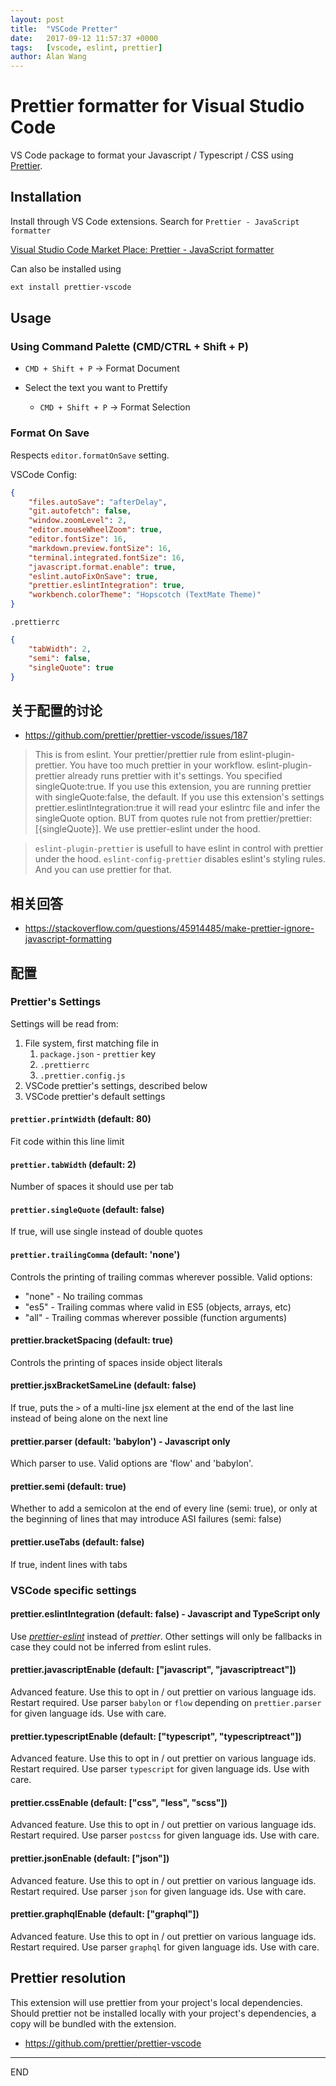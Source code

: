 ```yaml
---
layout: post
title:  "VSCode Pretter"
date:   2017-09-12 11:57:37 +0000
tags:   [vscode, eslint, prettier]
author: Alan Wang
---
```

# Prettier formatter for Visual Studio Code

VS Code package to format your Javascript / Typescript / CSS using [Prettier](https://github.com/prettier/prettier).

## Installation

Install through VS Code extensions. Search for `Prettier - JavaScript formatter`

[Visual Studio Code Market Place: Prettier - JavaScript formatter](https://marketplace.visualstudio.com/items?itemName=esbenp.prettier-vscode)

Can also be installed using 

```bash
ext install prettier-vscode
```

## Usage

### Using Command Palette (CMD/CTRL + Shift + P)

- `CMD + Shift + P` -> Format Document

- Select the text you want to Prettify
  -  `CMD + Shift + P` -> Format Selection

### Format On Save

Respects `editor.formatOnSave` setting.

VSCode Config:
```json
{
    "files.autoSave": "afterDelay",
    "git.autofetch": false,
    "window.zoomLevel": 2,
    "editor.mouseWheelZoom": true,
    "editor.fontSize": 16,
    "markdown.preview.fontSize": 16,
    "terminal.integrated.fontSize": 16,
    "javascript.format.enable": true,
    "eslint.autoFixOnSave": true,    
    "prettier.eslintIntegration": true,
    "workbench.colorTheme": "Hopscotch (TextMate Theme)"
}
```

`.prettierrc`

```json
{
    "tabWidth": 2,
    "semi": false,
    "singleQuote": true
}
```

## 关于配置的讨论

- https://github.com/prettier/prettier-vscode/issues/187

> This is from eslint. Your prettier/prettier rule from eslint-plugin-prettier.
You have too much prettier in your workflow. eslint-plugin-prettier already runs prettier with it's settings. You specified singleQuote:true.
If you use this extension, you are running prettier with singleQuote:false, the default.
If you use this extension's settings prettier.eslintIntegration:true it will read your eslintrc file and infer the singleQuote option. BUT from quotes rule not from prettier/prettier:[{singleQuote}]. We use prettier-eslint under the hood.

> `eslint-plugin-prettier` is usefull to have eslint in control with prettier under the hood.
> `eslint-config-prettier` disables eslint's styling rules. And you can use prettier for that.

## 相关回答

- https://stackoverflow.com/questions/45914485/make-prettier-ignore-javascript-formatting

## 

## 配置

### Prettier's Settings

Settings will be read from:

1. File system, first matching file in 
    1. `package.json` - `prettier` key
    1. `.prettierrc`
    1. `.prettier.config.js`
1. VSCode prettier's settings, described below
1. VSCode prettier's default settings

#### `prettier.printWidth` (default: 80)

Fit code within this line limit

#### `prettier.tabWidth` (default: 2)

Number of spaces it should use per tab

#### `prettier.singleQuote` (default: false)

If true, will use single instead of double quotes

#### `prettier.trailingComma` (default: 'none')

Controls the printing of trailing commas wherever possible. Valid options:

 - "none" - No trailing commas
 - "es5"  - Trailing commas where valid in ES5 (objects, arrays, etc)
 - "all"  - Trailing commas wherever possible (function arguments)

#### prettier.bracketSpacing (default: true)

Controls the printing of spaces inside object literals

#### prettier.jsxBracketSameLine (default: false)

If true, puts the `>` of a multi-line jsx element at the end of the last line instead of being alone on the next line

#### prettier.parser (default: 'babylon') - Javascript only

Which parser to use. Valid options are 'flow' and 'babylon'.

#### prettier.semi (default: true)

Whether to add a semicolon at the end of every line (semi: true),
or only at the beginning of lines that may introduce ASI failures (semi: false)

#### prettier.useTabs (default: false)

If true, indent lines with tabs

### VSCode specific settings

#### prettier.eslintIntegration (default: false) - Javascript and TypeScript only

Use *[prettier-eslint](https://github.com/prettier/prettier-eslint)* instead of *prettier*.
Other settings will only be fallbacks in case they could not be inferred from eslint rules.

#### prettier.javascriptEnable (default: ["javascript", "javascriptreact"])

Advanced feature. Use this to opt in / out prettier on various language ids. Restart required.
Use parser `babylon` or `flow` depending on `prettier.parser` for given language ids.
Use with care.

#### prettier.typescriptEnable (default: ["typescript", "typescriptreact"])

Advanced feature. Use this to opt in / out prettier on various language ids. Restart required.
Use parser `typescript` for given language ids.
Use with care.

#### prettier.cssEnable (default: ["css", "less", "scss"])

Advanced feature. Use this to opt in / out prettier on various language ids. Restart required.
Use parser `postcss` for given language ids.
Use with care.

#### prettier.jsonEnable (default: ["json"])

Advanced feature. Use this to opt in / out prettier on various language ids. Restart required.
Use parser `json` for given language ids.
Use with care.

#### prettier.graphqlEnable (default: ["graphql"])

Advanced feature. Use this to opt in / out prettier on various language ids. Restart required.
Use parser `graphql` for given language ids.
Use with care.

## Prettier resolution

This extension will use prettier from your project's local dependencies. Should prettier not be installed locally with your project's dependencies, a copy will be bundled with the extension.


- https://github.com/prettier/prettier-vscode
---
END
